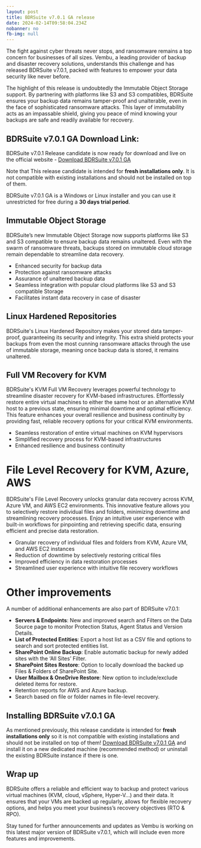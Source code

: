```yaml
---
layout: post
title: BDRSuite v7.0.1 GA release
date: 2024-02-14T09:58:04.234Z
nobanner: no
fb-img: null
---
```

The fight against cyber threats never stops, and ransomware remains a top concern for businesses of all sizes. Vembu, a leading provider of backup and disaster recovery solutions, understands this challenge and has released BDRSuite v7.0.1, packed with features to empower your data security like never before.

The highlight of this release is undoubtedly the Immutable Object Storage support. By partnering with platforms like S3 and S3 compatibles, BDRSuite ensures your backup data remains tamper-proof and unalterable, even in the face of sophisticated ransomware attacks. This layer of immutability acts as an impassable shield, giving you peace of mind knowing your backups are safe and readily available for recovery.

## BDRSuite v7.0.1 GA Download Link:

BDRSuite v7.0.1 Release candidate is now ready for download and live on the official website - [Download BDRSuite v7.0.1 GA](https://www.bdrsuite.com/vembu-bdr-suite-download/)

Note that This release candidate is intended for **fresh installations only**. It is not compatible with existing installations and should not be installed on top of them.

BDRSuite v7.0.1 GA is a Windows or Linux installer and you can use it unrestricted for free during a **30 days trial period**.

## Immutable Object Storage

BDRSuite’s new Immutable Object Storage now supports platforms like S3 and S3 compatible to ensure backup data remains unaltered. Even with the swarm of ransomware threats, backups stored on immutable cloud storage remain dependable to streamline data recovery.

- Enhanced security for backup data
- Protection against ransomware attacks
- Assurance of unaltered backup data
- Seamless integration with popular cloud platforms like S3 and S3 compatible Storage
- Facilitates instant data recovery in case of disaster

## Linux Hardened Repositories

BDRSuite's Linux Hardened Repository makes your stored data tamper-proof, guaranteeing its security and integrity. This extra shield protects your backups from even the most cunning ransomware attacks through the use of immutable storage, meaning once backup data is stored, it remains unaltered.

## Full VM Recovery for KVM

BDRSuite's KVM Full VM Recovery leverages powerful technology to streamline disaster recovery for KVM-based infrastructures. Effortlessly restore entire virtual machines to either the same host or an alternative KVM host to a previous state, ensuring minimal downtime and optimal efficiency. This feature enhances your overall resilience and business continuity by providing fast, reliable recovery options for your critical KVM environments.


- Seamless restoration of entire virtual machines on KVM hypervisors
- Simplified recovery process for KVM-based infrastructures
- Enhanced resilience and business continuity


# File Level Recovery for KVM, Azure, AWS

BDRSuite's File Level Recovery unlocks granular data recovery across KVM, Azure VM, and AWS EC2 environments. This innovative feature allows you to selectively restore individual files and folders, minimizing downtime and streamlining recovery processes. Enjoy an intuitive user experience with built-in workflows for pinpointing and retrieving specific data, ensuring efficient and precise data restoration.

- Granular recovery of individual files and folders from KVM, Azure VM, and AWS EC2 instances
- Reduction of downtime by selectively restoring critical files
- Improved efficiency in data restoration processes
- Streamlined user experience with intuitive file recovery workflows

# Other improvements

A number of additional enhancements are also part of BDRSuite v7.0.1:

- **Servers & Endpoints**: New and improved search and Filters on the Data Source page to monitor Protection Status, Agent Status and Version Details.
- **List of Protected Entities**: Export a host list as a CSV file and options to search and sort protected entities list.
- **SharePoint Online Backup**: Enable automatic backup for newly added sites with the ‘All Sites’ Filter.
- **SharePoint Sites Restore**: Option to locally download the backed up Files & Folders of SharePoint Site.
- **User Mailbox & OneDrive Restore**: New option to include/exclude deleted items for restore.
- Retention reports for AWS and Azure backup.
- Search based on file or folder names in file-level recovery.

## Installing BDRSuite v7.0.1 GA

As mentioned previously, this release candidate is intended for **fresh installations only** so it is not compatible with existing installations and should not be installed on top of them! [Download BDRSuite v7.0.1 GA](https://www.bdrsuite.com/vembu-bdr-suite-download/) and install it on a new dedicated machine (recommended method) or uninstall the existing BDRSuite instance if there is one.

## Wrap up 

BDRSuite offers a reliable and efficient way to backup and protect various virtual machines (KVM, cloud, vSphere, Hyper-V...) and their data. It ensures that your VMs are backed up regularly, allows for flexible recovery options, and helps you meet your business’s recovery objectives (RTO & RPO).

Stay tuned for further announcements and updates as Vembu is working on this latest major version of BDRSuite v7.0.1, which will include even more features and improvements.